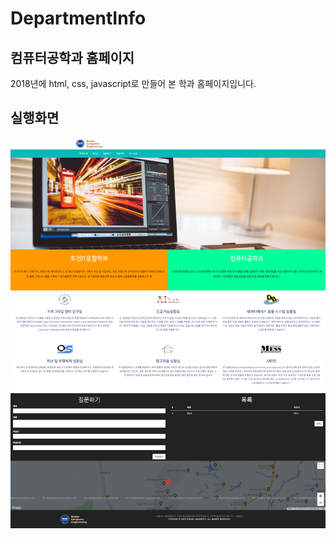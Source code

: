 # DepartmentInfo

## 컴퓨터공학과 홈페이지

2018년에 html, css, javascript로 만들어 본 학과 홈페이지입니다. 


## 실행화면

<img src="/img/screen_capture.png" width="700" heigth="370">
